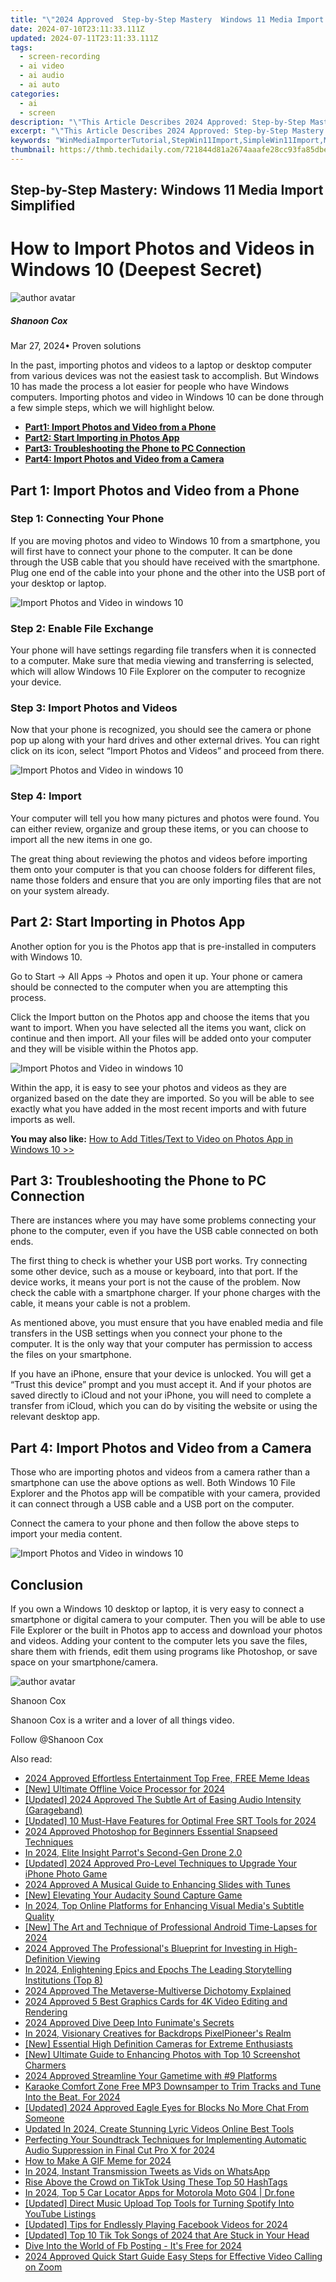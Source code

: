 ```yaml
---
title: "\"2024 Approved  Step-by-Step Mastery  Windows 11 Media Import Simplified\""
date: 2024-07-10T23:11:33.111Z
updated: 2024-07-11T23:11:33.111Z
tags: 
  - screen-recording
  - ai video
  - ai audio
  - ai auto
categories: 
  - ai
  - screen
description: "\"This Article Describes 2024 Approved: Step-by-Step Mastery: Windows 11 Media Import Simplified\""
excerpt: "\"This Article Describes 2024 Approved: Step-by-Step Mastery: Windows 11 Media Import Simplified\""
keywords: "WinMediaImporterTutorial,StepWin11Import,SimpleWin11Import,MasterMediaImportW11,Windows11ImportStep,SimplifiedWin11Imp,MediaImportGuideW11"
thumbnail: https://thmb.techidaily.com/721844d81a2674aaafe28cc93fa85dbee744a7d0e151c9e44399471e099cac39.jpg
---
```


## Step-by-Step Mastery: Windows 11 Media Import Simplified

# How to Import Photos and Videos in Windows 10 (Deepest Secret)

![author avatar](https://images.wondershare.com/filmora/article-images/shannon-cox.jpg)

##### Shanoon Cox

 Mar 27, 2024• Proven solutions

In the past, importing photos and videos to a laptop or desktop computer from various devices was not the easiest task to accomplish. But Windows 10 has made the process a lot easier for people who have Windows computers. Importing photos and video in Windows 10 can be done through a few simple steps, which we will highlight below.

* [**Part1: Import Photos and Video from a Phone**](#part1)
* [**Part2: Start Importing in Photos App**](#part2)
* [**Part3: Troubleshooting the Phone to PC Connection**](#part3)
* [**Part4: Import Photos and Video from a Camera**](#part4)

## Part 1: Import Photos and Video from a Phone

### Step 1: Connecting Your Phone

If you are moving photos and video to Windows 10 from a smartphone, you will first have to connect your phone to the computer. It can be done through the USB cable that you should have received with the smartphone. Plug one end of the cable into your phone and the other into the USB port of your desktop or laptop.

![Import Photos and Video in windows 10](https://images.wondershare.com/filmora/article-images/usb-cable.jpg)

### Step 2: Enable File Exchange

Your phone will have settings regarding file transfers when it is connected to a computer. Make sure that media viewing and transferring is selected, which will allow Windows 10 File Explorer on the computer to recognize your device.

### Step 3: Import Photos and Videos

Now that your phone is recognized, you should see the camera or phone pop up along with your hard drives and other external drives. You can right click on its icon, select “Import Photos and Videos” and proceed from there.

![Import Photos and Video in windows 10](https://images.wondershare.com/filmora/article-images/import-video-photos-to-windows-10.jpg)

### Step 4: Import

Your computer will tell you how many pictures and photos were found. You can either review, organize and group these items, or you can choose to import all the new items in one go.

The great thing about reviewing the photos and videos before importing them onto your computer is that you can choose folders for different files, name those folders and ensure that you are only importing files that are not on your system already.

## Part 2: Start Importing in Photos App

Another option for you is the Photos app that is pre-installed in computers with Windows 10.

Go to Start -> All Apps -> Photos and open it up. Your phone or camera should be connected to the computer when you are attempting this process.

Click the Import button on the Photos app and choose the items that you want to import. When you have selected all the items you want, click on continue and then import. All your files will be added onto your computer and they will be visible within the Photos app.

![Import Photos and Video in windows 10](https://images.wondershare.com/filmora/article-images/import-photos-video-from-photos-app.jpg)

Within the app, it is easy to see your photos and videos as they are organized based on the date they are imported. So you will be able to see exactly what you have added in the most recent imports and with future imports as well.

**You may also like:** [How to Add Titles/Text to Video on Photos App in Windows 10 >>](https://tools.techidaily.com/wondershare/filmora/download/)

## Part 3: Troubleshooting the Phone to PC Connection

There are instances where you may have some problems connecting your phone to the computer, even if you have the USB cable connected on both ends.

The first thing to check is whether your USB port works. Try connecting some other device, such as a mouse or keyboard, into that port. If the device works, it means your port is not the cause of the problem. Now check the cable with a smartphone charger. If your phone charges with the cable, it means your cable is not a problem.

As mentioned above, you must ensure that you have enabled media and file transfers in the USB settings when you connect your phone to the computer. It is the only way that your computer has permission to access the files on your smartphone.

If you have an iPhone, ensure that your device is unlocked. You will get a “Trust this device” prompt and you must accept it. And if your photos are saved directly to iCloud and not your iPhone, you will need to complete a transfer from iCloud, which you can do by visiting the website or using the relevant desktop app.

## Part 4: Import Photos and Video from a Camera

Those who are importing photos and videos from a camera rather than a smartphone can use the above options as well. Both Windows 10 File Explorer and the Photos app will be compatible with your camera, provided it can connect through a USB cable and a USB port on the computer.

Connect the camera to your phone and then follow the above steps to import your media content.

![Import Photos and Video in windows 10](https://images.wondershare.com/filmora/article-images/import-photos-video-from-camera.jpg)

## Conclusion

If you own a Windows 10 desktop or laptop, it is very easy to connect a smartphone or digital camera to your computer. Then you will be able to use File Explorer or the built in Photos app to access and download your photos and videos. Adding your content to the computer lets you save the files, share them with friends, edit them using programs like Photoshop, or save space on your smartphone/camera.

![author avatar](https://images.wondershare.com/filmora/article-images/shannon-cox.jpg)

Shanoon Cox

Shanoon Cox is a writer and a lover of all things video.

Follow @Shanoon Cox


<ins class="adsbygoogle"
     style="display:block"
     data-ad-format="autorelaxed"
     data-ad-client="ca-pub-7571918770474297"
     data-ad-slot="1223367746"></ins>



<ins class="adsbygoogle"
     style="display:block"
     data-ad-client="ca-pub-7571918770474297"
     data-ad-slot="8358498916"
     data-ad-format="auto"
     data-full-width-responsive="true"></ins>




<span class="atpl-alsoreadstyle">Also read:</span>
<div><ul>
<li><a href="https://article-tips.techidaily.com/2024-approved-effortless-entertainment-top-free-free-meme-ideas/"><u>2024 Approved  Effortless Entertainment  Top Free, FREE Meme Ideas</u></a></li>
<li><a href="https://article-tips.techidaily.com/new-ultimate-offline-voice-processor-for-2024/"><u>[New] Ultimate Offline Voice Processor for 2024</u></a></li>
<li><a href="https://article-tips.techidaily.com/updated-2024-approved-the-subtle-art-of-easing-audio-intensity-garageband/"><u>[Updated] 2024 Approved  The Subtle Art of Easing Audio Intensity (Garageband)</u></a></li>
<li><a href="https://article-tips.techidaily.com/updated-10-must-have-features-for-optimal-free-srt-tools-for-2024/"><u>[Updated] 10 Must-Have Features for Optimal Free SRT Tools for 2024</u></a></li>
<li><a href="https://article-tips.techidaily.com/2024-approved-photoshop-for-beginners-essential-snapseed-techniques/"><u>2024 Approved  Photoshop for Beginners  Essential Snapseed Techniques</u></a></li>
<li><a href="https://article-tips.techidaily.com/in-2024-elite-insight-parrots-second-gen-drone-20/"><u>In 2024, Elite Insight  Parrot's Second-Gen Drone 2.0</u></a></li>
<li><a href="https://article-tips.techidaily.com/updated-2024-approved-pro-level-techniques-to-upgrade-your-iphone-photo-game/"><u>[Updated] 2024 Approved  Pro-Level Techniques to Upgrade Your iPhone Photo Game</u></a></li>
<li><a href="https://article-tips.techidaily.com/2024-approved-a-musical-guide-to-enhancing-slides-with-tunes/"><u>2024 Approved  A Musical Guide to Enhancing Slides with Tunes</u></a></li>
<li><a href="https://article-tips.techidaily.com/new-elevating-your-audacity-sound-capture-game/"><u>[New] Elevating Your Audacity Sound Capture Game</u></a></li>
<li><a href="https://article-tips.techidaily.com/in-2024-top-online-platforms-for-enhancing-visual-medias-subtitle-quality/"><u>In 2024, Top Online Platforms for Enhancing Visual Media's Subtitle Quality</u></a></li>
<li><a href="https://article-tips.techidaily.com/new-the-art-and-technique-of-professional-android-time-lapses-for-2024/"><u>[New] The Art and Technique of Professional Android Time-Lapses for 2024</u></a></li>
<li><a href="https://article-tips.techidaily.com/2024-approved-the-professionals-blueprint-for-investing-in-high-definition-viewing/"><u>2024 Approved  The Professional's Blueprint for Investing in High-Definition Viewing</u></a></li>
<li><a href="https://article-tips.techidaily.com/in-2024-enlightening-epics-and-epochs-the-leading-storytelling-institutions-top-8/"><u>In 2024, Enlightening Epics and Epochs  The Leading Storytelling Institutions (Top 8)</u></a></li>
<li><a href="https://article-tips.techidaily.com/2024-approved-the-metaverse-multiverse-dichotomy-explained/"><u>2024 Approved  The Metaverse-Multiverse Dichotomy Explained</u></a></li>
<li><a href="https://article-tips.techidaily.com/2024-approved-5-best-graphics-cards-for-4k-video-editing-and-rendering/"><u>2024 Approved  5 Best Graphics Cards for 4K Video Editing and Rendering</u></a></li>
<li><a href="https://article-tips.techidaily.com/2024-approved-dive-deep-into-funimates-secrets/"><u>2024 Approved  Dive Deep Into Funimate's Secrets</u></a></li>
<li><a href="https://article-tips.techidaily.com/in-2024-visionary-creatives-for-backdrops-pixelpioneers-realm/"><u>In 2024, Visionary Creatives for Backdrops  PixelPioneer's Realm</u></a></li>
<li><a href="https://article-tips.techidaily.com/new-essential-high-definition-cameras-for-extreme-enthusiasts/"><u>[New] Essential High Definition Cameras for Extreme Enthusiasts</u></a></li>
<li><a href="https://article-tips.techidaily.com/new-ultimate-guide-to-enhancing-photos-with-top-10-screenshot-charmers/"><u>[New] Ultimate Guide to Enhancing Photos with Top 10 Screenshot Charmers</u></a></li>
<li><a href="https://article-tips.techidaily.com/2024-approved-streamline-your-gametime-with-9-platforms/"><u>2024 Approved  Streamline Your Gametime with #9 Platforms</u></a></li>
<li><a href="https://sound-tweaking.techidaily.com/karaoke-comfort-zone-free-mp3-downsamper-to-trim-tracks-and-tune-into-the-beat-for-2024/"><u>Karaoke Comfort Zone Free MP3 Downsamper to Trim Tracks and Tune Into the Beat. For 2024</u></a></li>
<li><a href="https://snapchat-videos.techidaily.com/updated-2024-approved-eagle-eyes-for-blocks-no-more-chat-from-someone/"><u>[Updated] 2024 Approved  Eagle Eyes for Blocks  No More Chat From Someone</u></a></li>
<li><a href="https://smart-video-editing.techidaily.com/updated-in-2024-create-stunning-lyric-videos-online-best-tools/"><u>Updated In 2024, Create Stunning Lyric Videos Online Best Tools</u></a></li>
<li><a href="https://audio-shaping.techidaily.com/perfecting-your-soundtrack-techniques-for-implementing-automatic-audio-suppression-in-final-cut-pro-x-for-2024/"><u>Perfecting Your Soundtrack Techniques for Implementing Automatic Audio Suppression in Final Cut Pro X for 2024</u></a></li>
<li><a href="https://some-knowledge.techidaily.com/how-to-make-a-gif-meme-for-2024/"><u>How to Make A GIF Meme for 2024</u></a></li>
<li><a href="https://twitter-videos.techidaily.com/in-2024-instant-transmission-tweets-as-vids-on-whatsapp/"><u>In 2024, Instant Transmission  Tweets as Vids on WhatsApp</u></a></li>
<li><a href="https://tiktok-videos.techidaily.com/rise-above-the-crowd-on-tiktok-using-these-top-50-hashtags/"><u>Rise Above the Crowd on TikTok Using These Top 50 HashTags</u></a></li>
<li><a href="https://android-location-track.techidaily.com/in-2024-top-5-car-locator-apps-for-motorola-moto-g04-drfone-by-drfone-virtual-android/"><u>In 2024, Top 5 Car Locator Apps for Motorola Moto G04 | Dr.fone</u></a></li>
<li><a href="https://youtube-videos.techidaily.com/updated-direct-music-upload-top-tools-for-turning-spotify-into-youtube-listings/"><u>[Updated] Direct Music Upload  Top Tools for Turning Spotify Into YouTube Listings</u></a></li>
<li><a href="https://facebook-clips.techidaily.com/updated-tips-for-endlessly-playing-facebook-videos-for-2024/"><u>[Updated] Tips for Endlessly Playing Facebook Videos for 2024</u></a></li>
<li><a href="https://tiktok-video-files.techidaily.com/updated-top-10-tik-tok-songs-of-2024-that-are-stuck-in-your-head/"><u>[Updated] Top 10 Tik Tok Songs of 2024 that Are Stuck in Your Head</u></a></li>
<li><a href="https://facebook-clips.techidaily.com/dive-into-the-world-of-fb-posting-its-free-for-2024/"><u>Dive Into the World of Fb Posting - It's Free for 2024</u></a></li>
<li><a href="https://extra-guidance.techidaily.com/2024-approved-quick-start-guide-easy-steps-for-effective-video-calling-on-zoom/"><u>2024 Approved  Quick Start Guide  Easy Steps for Effective Video Calling on Zoom</u></a></li>
</ul></div>
